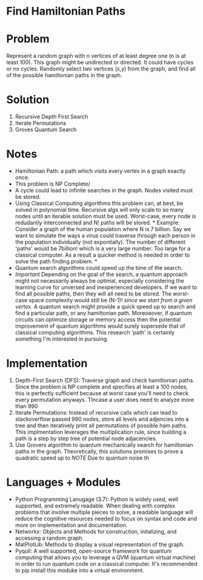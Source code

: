 # Find Hamiltonian Paths


# Problem
 Represent a random graph with n vertices of at least degree one (n is at least 100). 
 This graph might be undirected or directed. It could have cycles or no cycles. 
 Randomly select two vertices (x,y) from the graph, and find all of the possible hamiltonian paths in the graph.
 

# Solution
1. Recursive Depth First Search
2. Iterate Permutations
3. Groves Quantum Search

# Notes
- Hamiltonian Path: a path which visits every vertex in a graph exactly once.
- This problem is NP Complete/
- A cycle could lead to infinite searches in the graph. Nodes visited must be stored.
- Using Classical Computing algorithms this problem can, at best, be solved in polynomial time.
  Recursive algs will only scale to so many nodes until an iterable solution must be used. Worst-case, every node is redudantly interconnected and N! paths will be stored. * Example: Consider a graph of the human population where N is 7 billion. Say we want to simulate the ways a virus could traverse through each person in the population individually (not expontially). The number of different 'paths' would be 7billion! which is a very large number. Too large for a classical computer. As a result a quicker method is needed in order to solve the path finding problem. *
- Quantum search algorithms could speed up the time of the search. 
- *Important* Depending on the goal of the search, a quantum approach might not necessarily always be optimal, especially considering the learning curve for unversed and inexperienced developers. If we want to find all possible paths, then they will all need to be stored. The worst-case space complexity would still be (N-1)! *since we start from a given vertex*. A quantum search might provide a quick speed up to search and find a particular path, or any hamiltonian path. Moreoeover, if quantum circuits can optimize storage or memory access then the potential improvement of quantum algorithms would surely supersede that of classical computing algorithms. This research 'path' is certainly something I'm interested in pursuing. 

# Implementation
  1. Depth-First Search (DFS): Traverse graph and check hamiltonian paths. Since the problem is NP complete and specifies at least a 100 nodes, this is perfectly sufficient because at worst case you'll need to check every permutation anyways. TIncase a user does need to analyze more than 990
  2. Iterate Permutations: Instead of recursive calls which can lead to stackoverflow passed 990 nodes, store all levels and adjencies into a tree and then iteratively print all permutations of possible ham paths. This implmentation leverages the multiplication rule, since building a path is a step by step tree of potential node adjacencies. 
  3. Use Grovers algorithm to quantum mechanically search for hamiltonian paths in the graph. Theoretically, this solutions promises to prove a quadratic speed up to  *NOTE* Due to quantum noise th 



# Languages + Modules
- Python Programming Lanugage (3.7): Python is widely used, well supported, and extremely readable. When dealing with complex problems that involve multiple pieces to solve, a readable language will reduce the cognitive resources needed to focus on syntax and code and more on implementation and documentation. 
- Networkx: Objects and Methods for construction, initalizing, and accessing a random graph.
- MatPlotLib: Methods to display a visual representation of the graph.
- Pyquil: A well supported, open-source framework for quantum computing that allows you to leverage a QVM (quantum virtual machine) in order to run quantum code on a classical computer. It's recommended to pip install this moduke into a virtual environment.
